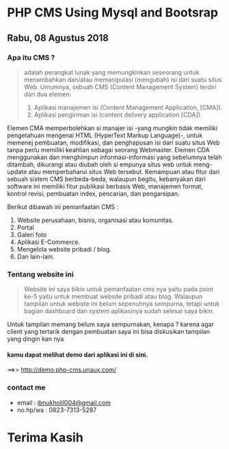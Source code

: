 # PHP CMS Using Mysql and Bootsrap
## Rabu, 08 Agustus 2018

### Apa itu CMS ?
> adalah perangkat lunak yang memungkinkan seseorang untuk menambahkan dan/atau memanipulasi (mengubah) isi dari suatu situs Web. Umumnya, sebuah CMS (Content Management System) terdiri dari dua elemen:
> 1. Aplikasi manajemen isi (Content Management Application, [CMA]).
> 2. Aplikasi pengiriman isi (content delivery application [CDA]).

Elemen CMA memperbolehkan si manajer isi -yang mungkin tidak memiliki pengetahuan mengenai HTML (HyperText Markup Language)-, untuk memenej pembuatan, modifikasi, dan penghapusan isi dari suatu situs Web tanpa perlu memiliki keahlian sebagai seorang Webmaster. Elemen CDA menggunakan dan menghimpun informasi-informasi yang sebelumnya telah ditambah, dikurangi atau diubah oleh si empunya situs web untuk meng-update atau memperbaharui situs Web tersebut. Kemampuan atau fitur dari sebuah sistem CMS berbeda-beda, walaupun begitu, kebanyakan dari software ini memiliki fitur publikasi berbasis Web, manajemen format, kontrol revisi, pembuatan index, pencarian, dan pengarsipan.

Berikut dibawah ini pemanfaatan CMS :
1. Website perusahaan, bisnis, organisasi atau komunitas.
2. Portal
3. Galeri foto
4. Aplikasi E-Commerce.
5. Mengelola website pribadi / blog.
6. Dan lain-lain.

### Tentang website ini 
> Website ini saya bikin untuk pemanfaatan cms nya yaitu pada point ke-5 yaitu untuk membuat website pribadi atau blog. 
Walaupun tampilan untuk webiste ini belum sepenuhnya sempurna, tetapi untuk bagian dashboard dan system aplikasinya sudah selesai saya bikin.

Untuk tampilan memang belum saya sempurnakan, kenapa ? karena agar client yang tertarik dengan pembuatan saya ini bisa diskusikan tampilan yang dingin kan nya

#### kamu dapat melihat demo dari aplikasi ini di sini. 
==>> http://demo.php-cms.unaux.com/

### contact me 

- email : ibnukholil004@gmail.com
- no.hp/wa : 0823-7313-5287


# Terima Kasih